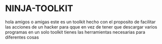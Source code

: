 # NINJA-TOOLKIT
hola amigos o amigas este es un toolkit hecho con el proposito de facilitar las acciones de un hacker para qque en vez de tener que descargar varios programas en un solo toolkit tienes las herramientas necesarias para diferentes cosas
